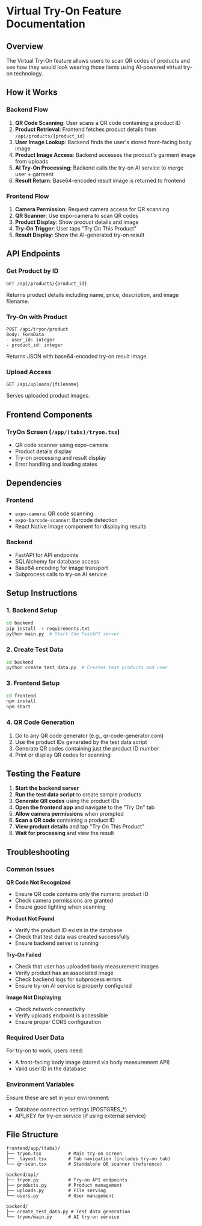 # Virtual Try-On Feature Documentation

## Overview
The Virtual Try-On feature allows users to scan QR codes of products and see how they would look wearing those items using AI-powered virtual try-on technology.

## How it Works

### Backend Flow
1. **QR Code Scanning**: User scans a QR code containing a product ID
2. **Product Retrieval**: Frontend fetches product details from `/api/products/{product_id}`
3. **User Image Lookup**: Backend finds the user's stored front-facing body image
4. **Product Image Access**: Backend accesses the product's garment image from uploads
5. **AI Try-On Processing**: Backend calls the try-on AI service to merge user + garment
6. **Result Return**: Base64-encoded result image is returned to frontend

### Frontend Flow
1. **Camera Permission**: Request camera access for QR scanning
2. **QR Scanner**: Use expo-camera to scan QR codes
3. **Product Display**: Show product details and image
4. **Try-On Trigger**: User taps "Try On This Product"
5. **Result Display**: Show the AI-generated try-on result

## API Endpoints

### Get Product by ID
```
GET /api/products/{product_id}
```
Returns product details including name, price, description, and image filename.

### Try-On with Product
```
POST /api/tryon/product
Body: FormData
- user_id: integer
- product_id: integer
```
Returns JSON with base64-encoded try-on result image.

### Upload Access
```
GET /api/uploads/{filename}
```
Serves uploaded product images.

## Frontend Components

### TryOn Screen (`/app/(tabs)/tryon.tsx`)
- QR code scanner using expo-camera
- Product details display
- Try-on processing and result display
- Error handling and loading states

## Dependencies

### Frontend
- `expo-camera`: QR code scanning
- `expo-barcode-scanner`: Barcode detection
- React Native Image component for displaying results

### Backend  
- FastAPI for API endpoints
- SQLAlchemy for database access
- Base64 encoding for image transport
- Subprocess calls to try-on AI service

## Setup Instructions

### 1. Backend Setup
```bash
cd backend
pip install -r requirements.txt
python main.py  # Start the FastAPI server
```

### 2. Create Test Data
```bash
cd backend
python create_test_data.py  # Creates test products and user
```

### 3. Frontend Setup
```bash
cd frontend
npm install
npm start
```

### 4. QR Code Generation
1. Go to any QR code generator (e.g., qr-code-generator.com)
2. Use the product IDs generated by the test data script
3. Generate QR codes containing just the product ID number
4. Print or display QR codes for scanning

## Testing the Feature

1. **Start the backend server**
2. **Run the test data script** to create sample products
3. **Generate QR codes** using the product IDs
4. **Open the frontend app** and navigate to the "Try On" tab
5. **Allow camera permissions** when prompted
6. **Scan a QR code** containing a product ID
7. **View product details** and tap "Try On This Product"
8. **Wait for processing** and view the result

## Troubleshooting

### Common Issues

**QR Code Not Recognized**
- Ensure QR code contains only the numeric product ID
- Check camera permissions are granted
- Ensure good lighting when scanning

**Product Not Found**
- Verify the product ID exists in the database
- Check that test data was created successfully
- Ensure backend server is running

**Try-On Failed**
- Check that user has uploaded body measurement images
- Verify product has an associated image
- Check backend logs for subprocess errors
- Ensure try-on AI service is properly configured

**Image Not Displaying**
- Check network connectivity
- Verify uploads endpoint is accessible
- Ensure proper CORS configuration

### Required User Data
For try-on to work, users need:
- A front-facing body image (stored via body measurement API)
- Valid user ID in the database

### Environment Variables
Ensure these are set in your environment:
- Database connection settings (POSTGRES_*)
- API_KEY for try-on service (if using external service)

## File Structure
```
frontend/app/(tabs)/
├── tryon.tsx          # Main try-on screen
├── _layout.tsx        # Tab navigation (includes try-on tab)
└── qr-scan.tsx        # Standalone QR scanner (reference)

backend/api/
├── tryon.py           # Try-on API endpoints
├── products.py        # Product management
├── uploads.py         # File serving
└── users.py           # User management

backend/
├── create_test_data.py # Test data generation
└── tryon/main.py      # AI try-on service
```
